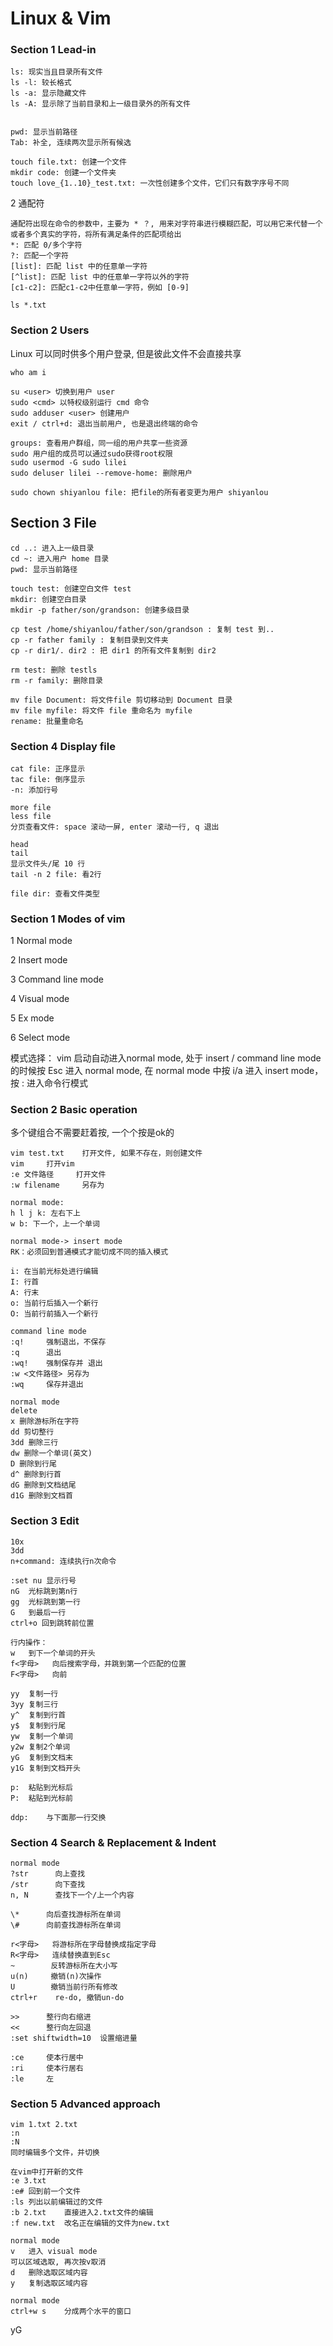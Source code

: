 # Linux & Vim 

### Section 1 Lead-in

```
ls: 现实当且目录所有文件
ls -l: 较长格式
ls -a: 显示隐藏文件
ls -A: 显示除了当前目录和上一级目录外的所有文件


pwd: 显示当前路径
Tab: 补全, 连续两次显示所有候选
 
touch file.txt: 创建一个文件
mkdir code: 创建一个文件夹
touch love_{1..10}_test.txt: 一次性创建多个文件，它们只有数字序号不同
```

2 通配符

```
通配符出现在命令的参数中，主要为 * ？, 用来对字符串进行模糊匹配，可以用它来代替一个或者多个真实的字符，将所有满足条件的匹配项给出
*: 匹配 0/多个字符
?: 匹配一个字符
[list]: 匹配 list 中的任意单一字符
[^list]: 匹配 list 中的任意单一字符以外的字符
[c1-c2]: 匹配c1-c2中任意单一字符，例如 [0-9]

ls *.txt 
```

### Section 2 Users

Linux 可以同时供多个用户登录, 但是彼此文件不会直接共享

```
who am i

su <user> 切换到用户 user
sudo <cmd> 以特权级别运行 cmd 命令
sudo adduser <user> 创建用户
exit / ctrl+d: 退出当前用户, 也是退出终端的命令

groups: 查看用户群组，同一组的用户共享一些资源
sudo 用户组的成员可以通过sudo获得root权限
sudo usermod -G sudo lilei
sudo deluser lilei --remove-home: 删除用户

sudo chown shiyanlou file: 把file的所有者变更为用户 shiyanlou
```

## Section 3 File

```
cd ..: 进入上一级目录
cd ~: 进入用户 home 目录
pwd: 显示当前路径

touch test: 创建空白文件 test
mkdir: 创建空白目录
mkdir -p father/son/grandson: 创建多级目录

cp test /home/shiyanlou/father/son/grandson : 复制 test 到..
cp -r father family : 复制目录到文件夹
cp -r dir1/. dir2 : 把 dir1 的所有文件复制到 dir2

rm test: 删除 testls
rm -r family: 删除目录

mv file Document: 将文件file 剪切移动到 Document 目录
mv file myfile: 将文件 file 重命名为 myfile
rename: 批量重命名
```

### Section 4 Display file

```
cat file: 正序显示
tac file: 倒序显示
-n: 添加行号

more file
less file
分页查看文件: space 滚动一屏, enter 滚动一行, q 退出

head 
tail
显示文件头/尾 10 行
tail -n 2 file: 看2行

file dir: 查看文件类型
```



### Section 1 Modes of vim

1 Normal mode

2 Insert mode

3 Command line mode

4 Visual mode

5 Ex mode

6 Select mode



模式选择： vim 启动自动进入normal mode, 处于 insert / command line mode 的时候按 Esc 进入 normal mode, 在 normal mode 中按 i/a 进入 insert mode，按 : 进入命令行模式



### Section 2 Basic operation

多个键组合不需要赶着按, 一个个按是ok的

```
vim test.txt	打开文件, 如果不存在，则创建文件
vim		打开vim
:e 文件路径 	打开文件
:w filename 	另存为

normal mode:
h l j k: 左右下上
w b: 下一个，上一个单词

normal mode-> insert mode
RK：必须回到普通模式才能切成不同的插入模式

i: 在当前光标处进行编辑
I: 行首
A: 行末
o: 当前行后插入一个新行
O: 当前行前插入一个新行

command line mode
:q!		强制退出，不保存
:q		退出
:wq!	强制保存并 退出
:w <文件路径> 另存为
:wq		保存并退出

normal mode
delete
x 删除游标所在字符
dd 剪切整行
3dd 删除三行
dw 删除一个单词(英文)
D 删除到行尾
d^ 删除到行首
dG 删除到文档结尾
d1G 删除到文档首
```

### Section 3 Edit

```
10x
3dd
n+command: 连续执行n次命令

:set nu 显示行号
nG 	光标跳到第n行
gg	光标跳到第一行
G 	到最后一行
ctrl+o 回到跳转前位置

行内操作：
w 	到下一个单词的开头
f<字母>	向后搜索字母，并跳到第一个匹配的位置
F<字母>	向前

yy	复制一行
3yy	复制三行
y^	复制到行首
y$	复制到行尾
yw	复制一个单词
y2w	复制2个单词
yG	复制到文档末
y1G	复制到文档开头

p:	粘贴到光标后
P:	粘贴到光标前

ddp:	与下面那一行交换
```

### Section 4 Search & Replacement & Indent

```
normal mode
?str	  向上查找
/str	  向下查找
n, N	  查找下一个/上一个内容

\*		向后查找游标所在单词
\#		向前查找游标所在单词

r<字母>	将游标所在字母替换成指定字母
R<字母>	连续替换直到Esc
~		 反转游标所在大小写
u(n)	 撤销(n)次操作
U		 撤销当前行所有修改
ctrl+r	  re-do, 撤销un-do

>>		整行向右缩进
<<		整行向左回退
:set shiftwidth=10	设置缩进量

:ce		使本行居中
:ri		使本行居右
:le		左
```

### Section 5 Advanced approach

```
vim 1.txt 2.txt
:n
:N
同时编辑多个文件，并切换

在vim中打开新的文件
:e 3.txt
:e#	回到前一个文件
:ls 列出以前编辑过的文件
:b 2.txt	直接进入2.txt文件的编辑
:f new.txt	改名正在编辑的文件为new.txt

normal mode
v 	进入 visual mode
可以区域选取, 再次按v取消
d	删除选取区域内容
y 	复制选取区域内容

normal mode
ctrl+w s	分成两个水平的窗口
```

yG